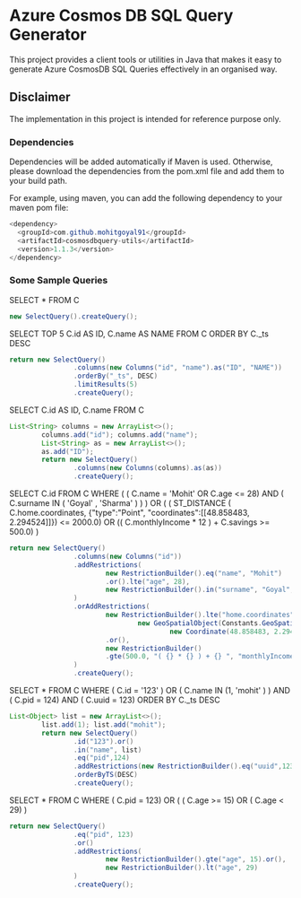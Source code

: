 # Azure Cosmos DB SQL Query Generator

This project provides a client tools or utilities in Java that makes it easy to generate Azure CosmosDB SQL Queries effectively in an organised way. 

## Disclaimer
The implementation in this project is intended for reference purpose only. 

### Dependencies
Dependencies will be added automatically if Maven is used. Otherwise, please download the dependencies from the pom.xml file and add them to your build path. 

For example, using maven, you can add the following dependency to your maven pom file:
```java
<dependency>
  <groupId>com.github.mohitgoyal91</groupId>
  <artifactId>cosmosdbquery-utils</artifactId>
  <version>1.1.3</version>
</dependency>
```

### Some Sample Queries

SELECT * FROM C
```java
new SelectQuery().createQuery();
```

SELECT TOP 5 C.id AS ID, C.name AS NAME FROM C ORDER BY C._ts DESC
```java
return new SelectQuery()
                .columns(new Columns("id", "name").as("ID", "NAME"))
                .orderBy("_ts", DESC)
                .limitResults(5)
                .createQuery();
```

SELECT C.id AS ID, C.name FROM C
```java
List<String> columns = new ArrayList<>();
        columns.add("id"); columns.add("name");
        List<String> as = new ArrayList<>();
        as.add("ID");
        return new SelectQuery()
                .columns(new Columns(columns).as(as))
                .createQuery();
```

SELECT C.id FROM C WHERE ( ( C.name = 'Mohit' OR C.age <= 28) AND ( C.surname IN ( 'Goyal' , 'Sharma' ) ) ) OR ( ( ST_DISTANCE ( C.home.coordinates, {"type":"Point", "coordinates":[[48.858483, 2.294524]]}) <= 2000.0) OR (( C.monthlyIncome * 12 ) + C.savings >= 500.0) )
```java
return new SelectQuery()
                .columns(new Columns("id"))
                .addRestrictions(
                        new RestrictionBuilder().eq("name", "Mohit")
                        .or().lte("age", 28),
                        new RestrictionBuilder().in("surname", "Goyal", "Sharma")
                )
                .orAddRestrictions(
                        new RestrictionBuilder().lte("home.coordinates",
                                new GeoSpatialObject(Constants.GeoSpatialTypes.POINT,
                                        new Coordinate(48.858483, 2.294524)), 2000.0)
                        .or(),
                        new RestrictionBuilder()
                        .gte(500.0, "( {} * {} ) + {} ", "monthlyIncome", 12, "savings")
                )
                .createQuery();
```

SELECT * FROM C WHERE ( C.id = '123' ) OR ( C.name IN (1, 'mohit' ) ) AND ( C.pid = 124) AND ( C.uuid = 123) ORDER BY C._ts DESC
```java
List<Object> list = new ArrayList<>();
        list.add(1); list.add("mohit");
        return new SelectQuery()
                .id("123").or()
                .in("name", list)
                .eq("pid",124)
                .addRestrictions(new RestrictionBuilder().eq("uuid",123))
                .orderByTS(DESC)
                .createQuery();
```

SELECT * FROM C WHERE ( C.pid = 123) OR ( ( C.age >= 15) OR ( C.age < 29) )
```java
return new SelectQuery()
                .eq("pid", 123)
                .or()
                .addRestrictions(
                        new RestrictionBuilder().gte("age", 15).or(),
                        new RestrictionBuilder().lt("age", 29)
                )
                .createQuery();
```
